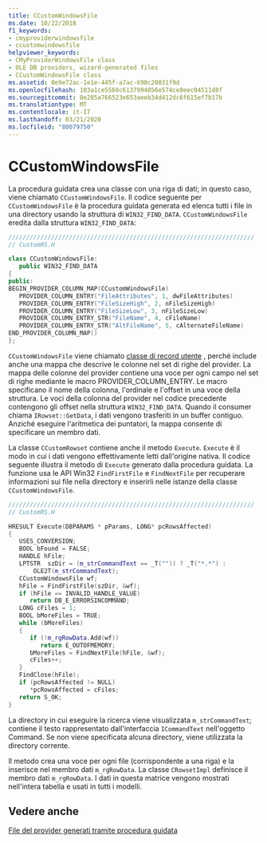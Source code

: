 ```yaml
---
title: CCustomWindowsFile
ms.date: 10/22/2018
f1_keywords:
- cmyproviderwindowsfile
- ccustomwindowsfile
helpviewer_keywords:
- CMyProviderWindowsFile class
- OLE DB providers, wizard-generated files
- CCustomWindowsFile class
ms.assetid: 0e9e72ac-1e1e-445f-a7ac-690c20031f9d
ms.openlocfilehash: 103a1ce5568c6137994056e574ce8eec04511d8f
ms.sourcegitcommit: 8e285a766523e653aeeb34d412dc6f615ef7b17b
ms.translationtype: MT
ms.contentlocale: it-IT
ms.lasthandoff: 03/21/2020
ms.locfileid: "80079750"
---
```

# <a name="ccustomwindowsfile"></a>CCustomWindowsFile

La procedura guidata crea una classe con una riga di dati; in questo caso, viene chiamato `CCustomWindowsFile`. Il codice seguente per `CCustomWindowsFile` è la procedura guidata generata ed elenca tutti i file in una directory usando la struttura di `WIN32_FIND_DATA`. `CCustomWindowsFile` eredita dalla struttura `WIN32_FIND_DATA`:

```cpp
/////////////////////////////////////////////////////////////////////
// CustomRS.H

class CCustomWindowsFile:
   public WIN32_FIND_DATA
{
public:
BEGIN_PROVIDER_COLUMN_MAP(CCustomWindowsFile)
   PROVIDER_COLUMN_ENTRY("FileAttributes", 1, dwFileAttributes)
   PROVIDER_COLUMN_ENTRY("FileSizeHigh", 2, nFileSizeHigh)
   PROVIDER_COLUMN_ENTRY("FileSizeLow", 3, nFileSizeLow)
   PROVIDER_COLUMN_ENTRY_STR("FileName", 4, cFileName)
   PROVIDER_COLUMN_ENTRY_STR("AltFileName", 5, cAlternateFileName)
END_PROVIDER_COLUMN_MAP()
};
```

`CCustomWindowsFile` viene chiamato [classe di record utente](../../data/oledb/user-record.md) , perché include anche una mappa che descrive le colonne nel set di righe del provider. La mappa delle colonne del provider contiene una voce per ogni campo nel set di righe mediante le macro PROVIDER_COLUMN_ENTRY. Le macro specificano il nome della colonna, l'ordinale e l'offset in una voce della struttura. Le voci della colonna del provider nel codice precedente contengono gli offset nella struttura `WIN32_FIND_DATA`. Quando il consumer chiama `IRowset::GetData`, i dati vengono trasferiti in un buffer contiguo. Anziché eseguire l'aritmetica dei puntatori, la mappa consente di specificare un membro dati.

La classe `CCustomRowset` contiene anche il metodo `Execute`. `Execute` è il modo in cui i dati vengono effettivamente letti dall'origine nativa. Il codice seguente illustra il metodo di `Execute` generato dalla procedura guidata. La funzione usa le API Win32 `FindFirstFile` e `FindNextFile` per recuperare informazioni sui file nella directory e inserirli nelle istanze della classe `CCustomWindowsFile`.

```cpp
/////////////////////////////////////////////////////////////////////
// CustomRS.H

HRESULT Execute(DBPARAMS * pParams, LONG* pcRowsAffected)
{
   USES_CONVERSION;
   BOOL bFound = FALSE;
   HANDLE hFile;
   LPTSTR  szDir = (m_strCommandText == _T("")) ? _T("*.*") :
       OLE2T(m_strCommandText);
   CCustomWindowsFile wf;
   hFile = FindFirstFile(szDir, &wf);
   if (hFile == INVALID_HANDLE_VALUE)
      return DB_E_ERRORSINCOMMAND;
   LONG cFiles = 1;
   BOOL bMoreFiles = TRUE;
   while (bMoreFiles)
   {
      if (!m_rgRowData.Add(wf))
         return E_OUTOFMEMORY;
      bMoreFiles = FindNextFile(hFile, &wf);
      cFiles++;
   }
   FindClose(hFile);
   if (pcRowsAffected != NULL)
      *pcRowsAffected = cFiles;
   return S_OK;
}
```

La directory in cui eseguire la ricerca viene visualizzata `m_strCommandText`; contiene il testo rappresentato dall'interfaccia `ICommandText` nell'oggetto Command. Se non viene specificata alcuna directory, viene utilizzata la directory corrente.

Il metodo crea una voce per ogni file (corrispondente a una riga) e la inserisce nel membro dati `m_rgRowData`. La classe `CRowsetImpl` definisce il membro dati `m_rgRowData`. I dati in questa matrice vengono mostrati nell'intera tabella e usati in tutti i modelli.

## <a name="see-also"></a>Vedere anche

[File del provider generati tramite procedura guidata](../../data/oledb/provider-wizard-generated-files.md)<br/>
